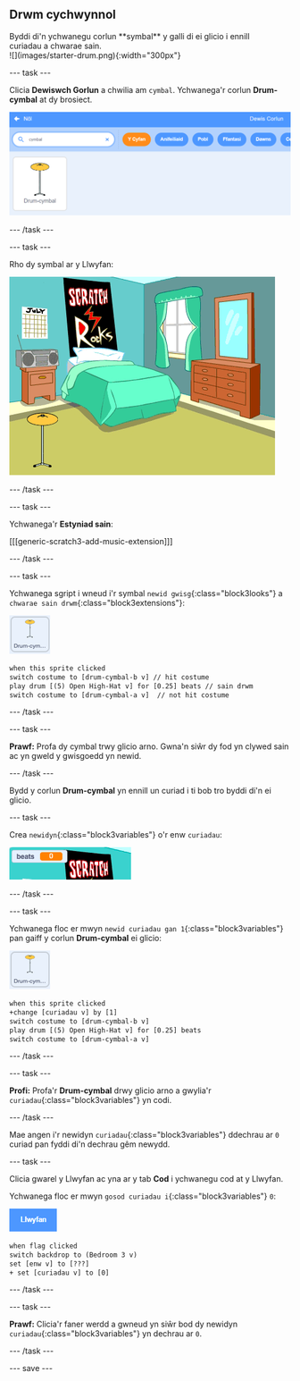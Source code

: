 ## Drwm cychwynnol

<div style="display: flex; flex-wrap: wrap">
<div style="flex-basis: 200px; flex-grow: 1; margin-right: 15px;">
Byddi di'n ychwanegu corlun **symbal** y galli di ei glicio i ennill curiadau a chwarae sain.
</div>
<div>
![](images/starter-drum.png){:width="300px"}
</div>
</div>

--- task ---

Clicia **Dewiswch Gorlun** a chwilia am `cymbal`. Ychwanega'r corlun **Drum-cymbal** at dy brosiect.

![](images/cymbal-gallery.png)

--- /task ---

--- task ---

Rho dy symbal ar y Llwyfan:

![](images/cymbal-stage.png)

--- /task ---

--- task ---

Ychwanega'r **Estyniad sain**:

[[[generic-scratch3-add-music-extension]]]

--- /task ---

--- task ---

Ychwanega sgript i wneud i'r symbal `newid gwisg`{:class="block3looks"} a `chwarae sain drwm`{:class="block3extensions"}:

![](images/cymbal-icon.png)

```blocks3
when this sprite clicked
switch costume to [drum-cymbal-b v] // hit costume
play drum [(5) Open High-Hat v] for [0.25] beats // sain drwm
switch costume to [drum-cymbal-a v]  // not hit costume
```

--- /task ---

--- task ---

**Prawf:** Profa dy cymbal trwy glicio arno. Gwna'n siŵr dy fod yn clywed sain ac yn gweld y gwisgoedd yn newid.

--- /task ---

Bydd y corlun **Drum-cymbal** yn ennill un curiad i ti bob tro byddi di'n ei glicio.

--- task ---

Crea `newidyn`{:class="block3variables"} o'r enw `curiadau`:

![](images/beats-variable.png)

--- /task ---

--- task ---

Ychwanega floc er mwyn `newid curiadau gan 1`{:class="block3variables"} pan gaiff y corlun **Drum-cymbal** ei glicio:

![](images/cymbal-icon.png)

```blocks3
when this sprite clicked
+change [curiadau v] by [1]
switch costume to [drum-cymbal-b v]
play drum [(5) Open High-Hat v] for [0.25] beats 
switch costume to [drum-cymbal-a v]
```

--- /task ---

--- task ---

**Profi:** Profa'r **Drum-cymbal** drwy glicio arno a gwylia'r `curiadau`{:class="block3variables"} yn codi.

--- /task ---

Mae angen i'r newidyn `curiadau`{:class="block3variables"} ddechrau ar `0` curiad pan fyddi di'n dechrau gêm newydd.

--- task ---

Clicia gwarel y Llwyfan ac yna ar y tab **Cod** i ychwanegu cod at y Llwyfan.

Ychwanega floc er mwyn `gosod curiadau i`{:class="block3variables"} `0`:

![](images/stage-icon.png)

```blocks3
when flag clicked
switch backdrop to (Bedroom 3 v) 
set [enw v] to [???] 
+ set [curiadau v] to [0]
```
--- /task ---

--- task ---

**Prawf:** Clicia'r faner werdd a gwneud yn siŵr bod dy newidyn `curiadau`{:class="block3variables"} yn dechrau ar `0`.

--- /task ---

--- save ---
